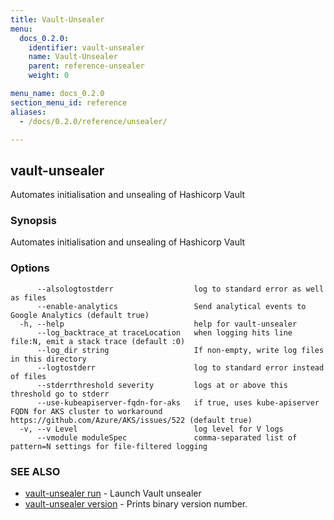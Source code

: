 ```yaml
---
title: Vault-Unsealer
menu:
  docs_0.2.0:
    identifier: vault-unsealer
    name: Vault-Unsealer
    parent: reference-unsealer
    weight: 0

menu_name: docs_0.2.0
section_menu_id: reference
aliases:
  - /docs/0.2.0/reference/unsealer/

---
```

## vault-unsealer

Automates initialisation and unsealing of Hashicorp Vault

### Synopsis

Automates initialisation and unsealing of Hashicorp Vault

### Options

```
      --alsologtostderr                  log to standard error as well as files
      --enable-analytics                 Send analytical events to Google Analytics (default true)
  -h, --help                             help for vault-unsealer
      --log_backtrace_at traceLocation   when logging hits line file:N, emit a stack trace (default :0)
      --log_dir string                   If non-empty, write log files in this directory
      --logtostderr                      log to standard error instead of files
      --stderrthreshold severity         logs at or above this threshold go to stderr
      --use-kubeapiserver-fqdn-for-aks   if true, uses kube-apiserver FQDN for AKS cluster to workaround https://github.com/Azure/AKS/issues/522 (default true)
  -v, --v Level                          log level for V logs
      --vmodule moduleSpec               comma-separated list of pattern=N settings for file-filtered logging
```

### SEE ALSO

* [vault-unsealer run](/docs/reference/vault-unsealer_run.md)	 - Launch Vault unsealer
* [vault-unsealer version](/docs/reference/vault-unsealer_version.md)	 - Prints binary version number.

